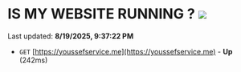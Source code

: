 # IS MY WEBSITE RUNNING ? [![](https://img.shields.io/static/v1?label=Sponsor&message=%E2%9D%A4&logo=GitHub&color=%23fe8e86)](https://github.com/sponsors/Youssef-Lehmam)

Last updated: **8/19/2025, 9:37:22 PM**

- `GET` [https://youssefservice.me](https://youssefservice.me) - **Up** (242ms)
